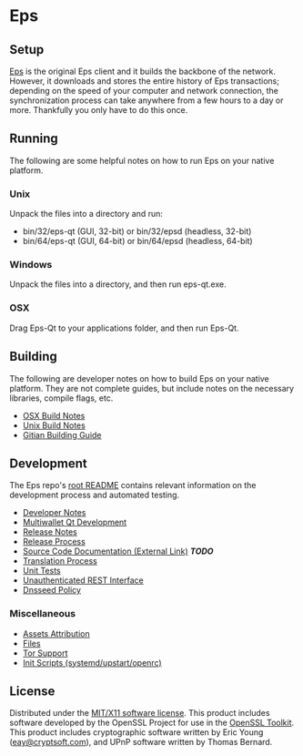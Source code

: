 Eps
=====================

Setup
---------------------
[Eps](https://eclipsead.network/) is the original Eps client and it builds the backbone of the network. However, it downloads and stores the entire history of Eps transactions; depending on the speed of your computer and network connection, the synchronization process can take anywhere from a few hours to a day or more. Thankfully you only have to do this once.

Running
---------------------
The following are some helpful notes on how to run Eps on your native platform.

### Unix

Unpack the files into a directory and run:

- bin/32/eps-qt (GUI, 32-bit) or bin/32/epsd (headless, 32-bit)
- bin/64/eps-qt (GUI, 64-bit) or bin/64/epsd (headless, 64-bit)

### Windows

Unpack the files into a directory, and then run eps-qt.exe.

### OSX

Drag Eps-Qt to your applications folder, and then run Eps-Qt.

Building
---------------------
The following are developer notes on how to build Eps on your native platform. They are not complete guides, but include notes on the necessary libraries, compile flags, etc.

- [OSX Build Notes](build-osx.md)
- [Unix Build Notes](build-unix.md)
- [Gitian Building Guide](gitian-building.md)

Development
---------------------
The Eps repo's [root README](https://github.com/eclipseadnetwork/eps/blob/master/README.md) contains relevant information on the development process and automated testing.

- [Developer Notes](developer-notes.md)
- [Multiwallet Qt Development](multiwallet-qt.md)
- [Release Notes](release-notes.md)
- [Release Process](release-process.md)
- [Source Code Documentation (External Link)](https://dev.visucore.com/bitcoin/doxygen/) ***TODO***
- [Translation Process](translation_process.md)
- [Unit Tests](unit-tests.md)
- [Unauthenticated REST Interface](REST-interface.md)
- [Dnsseed Policy](dnsseed-policy.md)

### Miscellaneous
- [Assets Attribution](assets-attribution.md)
- [Files](files.md)
- [Tor Support](tor.md)
- [Init Scripts (systemd/upstart/openrc)](init.md)

License
---------------------
Distributed under the [MIT/X11 software license](http://www.opensource.org/licenses/mit-license.php).
This product includes software developed by the OpenSSL Project for use in the [OpenSSL Toolkit](https://www.openssl.org/). This product includes
cryptographic software written by Eric Young ([eay@cryptsoft.com](mailto:eay@cryptsoft.com)), and UPnP software written by Thomas Bernard.
